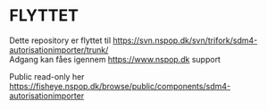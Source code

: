 FLYTTET
=========
Dette repository er flyttet til https://svn.nspop.dk/svn/trifork/sdm4-autorisationimporter/trunk/  
Adgang kan fåes igennem https://www.nspop.dk support  
  
Public read-only her https://fisheye.nspop.dk/browse/public/components/sdm4-autorisationimporter  
